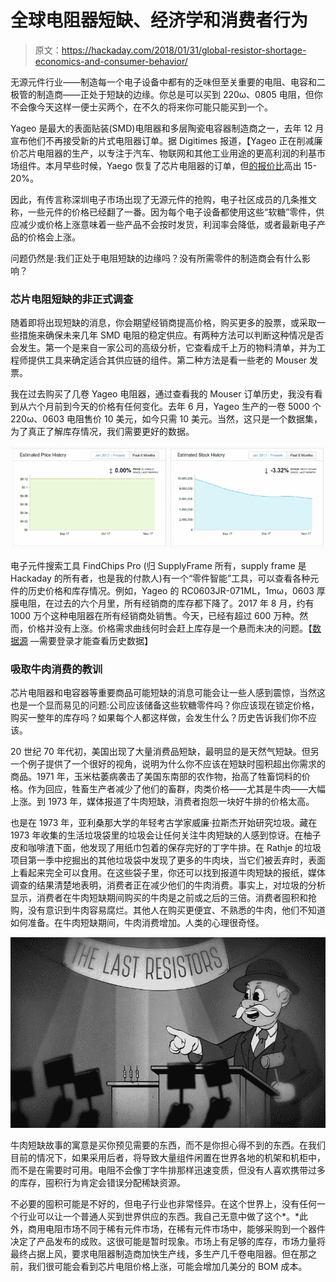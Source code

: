 # 全球电阻器短缺、经济学和消费者行为

> 原文：<https://hackaday.com/2018/01/31/global-resistor-shortage-economics-and-consumer-behavior/>

无源元件行业——制造每一个电子设备中都有的乏味但至关重要的电阻、电容和二极管的制造商——正处于短缺的边缘。你总是可以买到 220ω、0805 电阻，但你不会像今天这样一便士买两个，在不久的将来你可能只能买到一个。

Yageo 是最大的表面贴装(SMD)电阻器和多层陶瓷电容器制造商之一，去年 12 月宣布他们不再接受新的片式电阻器订单。据 Digitimes 报道，【Yageo 正在削减廉价芯片电阻器的生产，以专注于汽车、物联网和其他工业用途的更高利润的利基市场组件。本月早些时候，Yaego 恢复了芯片电阻器的订单，但[的报价比](http://digitimes.com:8080/news/a20180112PD208.html)高出 15-20%。

因此，有传言称深圳电子市场出现了无源元件的抢购，电子社区成员的几条推文称，一些元件的价格已经翻了一番。因为每个电子设备都使用这些“软糖”零件，供应减少或价格上涨意味着一些产品不会按时发货，利润率会降低，或者最新电子产品的价格会上涨。

问题仍然是:我们正处于电阻短缺的边缘吗？没有所需零件的制造商会有什么影响？

### 芯片电阻短缺的非正式调查

随着即将出现短缺的消息，你会期望经销商提高价格，购买更多的股票，或采取一些措施来确保未来几年 SMD 电阻的稳定供应。有两种方法可以判断这种情况是否会发生。第一个是来自一家公司的高级分析，它查看成千上万的物料清单，并为工程师提供工具来确定适合其供应链的组件。第二种方法是看一些老的 Mouser 发票。

我在过去购买了几卷 Yageo 电阻器，通过查看我的 Mouser 订单历史，我没有看到从六个月前到今天的价格有任何变化。去年 6 月，Yageo 生产的一卷 5000 个 220ω、0603 电阻售价 10 美元，如今只需 10 美元。当然，这只是一个数据集，为了真正了解库存情况，我们需要更好的数据。

![](img/c5c37bfb79ec44105b38ee872f9afacf.png)

电子元件搜索工具 FindChips Pro (归 SupplyFrame 所有，supply frame 是 Hackaday 的所有者，也是我的付款人)有一个“零件智能”工具，可以查看各种元件的历史价格和库存情况。例如，Yageo 的 RC0603JR-071ML，1mω，0603 厚膜电阻，在过去的六个月里，所有经销商的库存都下降了。2017 年 8 月，约有 1000 万个这种电阻器在所有经销商处销售。今天，已经有超过 600 万种。然而，价格并没有上涨。价格需求曲线何时会赶上库存是一个悬而未决的问题。【[数据源](https://www.findchips.com/analytics/RC0603JR-071ML/2571-YAGEO%20Corporation) —需要登录才能查看历史数据】

### 吸取牛肉消费的教训

芯片电阻器和电容器等重要商品可能短缺的消息可能会让一些人感到震惊，当然这也是一个显而易见的问题:公司应该储备这些软糖零件吗？你应该现在锁定价格，购买一整年的库存吗？如果每个人都这样做，会发生什么？历史告诉我们你不应该。

20 世纪 70 年代初，美国出现了大量消费品短缺，最明显的是天然气短缺。但另一个例子提供了一个很好的视角，说明为什么你不应该在短缺时囤积超出你需求的商品。1971 年，玉米枯萎病袭击了美国东南部的农作物，抬高了牲畜饲料的价格。作为回应，牲畜生产者减少了他们的畜群，肉类价格——尤其是牛肉——大幅上涨。到 1973 年，媒体报道了牛肉短缺，消费者抱怨一块好牛排的价格太高。

也是在 1973 年，亚利桑那大学的年轻考古学家威廉·拉斯杰开始研究垃圾。藏在 1973 年收集的生活垃圾袋里的垃圾会让任何关注牛肉短缺的人感到惊讶。在柚子皮和咖啡渣下面，他发现了用纸巾包着的保存完好的丁字牛排。在 Rathje 的垃圾项目第一季中挖掘出的其他垃圾袋中发现了更多的牛肉块，当它们被丢弃时，表面上看起来完全可以食用。在这些袋子里，你还可以找到报道牛肉短缺的报纸，媒体调查的结果清楚地表明，消费者正在减少他们的牛肉消费。事实上，对垃圾的分析显示，消费者在牛肉短缺期间购买的牛肉是之前或之后的三倍。消费者囤积和抢购，没有意识到牛肉容易腐烂。其他人在购买更便宜、不熟悉的牛肉，他们不知道如何准备。在牛肉短缺期间，牛肉消费增加。人类的心理很奇怪。

[![](img/8bc994b9717cd27da7446023262cb2a5.png)](https://hackaday.com/wp-content/uploads/2018/01/smd.jpg)

牛肉短缺故事的寓意是买你预见需要的东西，而不是你担心得不到的东西。在我们目前的情况下，如果采用后者，将导致大量组件闲置在世界各地的机架和机柜中，而不是在需要时可用。电阻不会像丁字牛排那样迅速变质，但没有人喜欢携带过多的库存，囤积行为肯定会错误分配稀缺资源。

不必要的囤积可能是不好的，但电子行业也非常怪异。在这个世界上，没有任何一个行业可以让一个普通人买到世界供应的东西。我自己无意中做了这个*。*此外，商用电阻市场不同于稀有元件市场，在稀有元件市场中，能够采购到一个器件决定了产品发布的成败。这很可能是暂时现象。市场上有足够的库存，市场力量将最终占据上风，要求电阻器制造商加快生产线，多生产几千卷电阻器。但在那之前，我们很可能会看到芯片电阻价格上涨，可能会增加几美分的 BOM 成本。